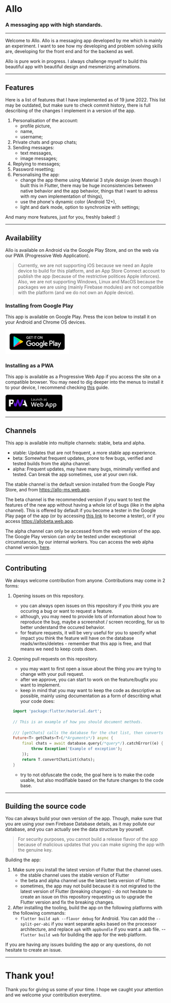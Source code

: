 # Allo
### A messaging app with high standards.
---
Welcome to Allo. 
Allo is a messaging app developed by me which is mainly an experiment. I want to see how my developing and problem solving skills are, developing for the front end and for the backend as well.

Allo is pure work in progress. I always challenge myself to build this beautiful app with beautiful design and mesmerizing animations.

---

## Features

Here is a list of features that I have implemented as of 19 june 2022. This list may be outdated, but make sure to check commit history, there is full describing of the changes I implement in a version of the app.

1. Personalisation of the account:
    - profile picture,
    - name,
    - username;
2. Private chats and group chats;
3. Sending messages:
    - text messages,
    - image messages;
4. Replying to messages;
5. Password resetting;
6. Personalising the app:
    - change the app theme using Material 3 style design (even though I built this in Flutter, there may be huge inconsistencies between native behavior and the app behavior, things that I want to adress with my own implementation of things),
    - use the phone's dynamic color (Android 12+),
    - light and dark mode, option to synchronize with settings;

And many more features, just for you, freshly baked! :)

---

## Availability

Allo is available on Android via the Google Play Store, and on the web via our PWA (Progressive Web Application).

>Currently, we are not supporting iOS because we need an Apple device to build for this platform, and an App Store Connect account to publish the app (because of the restrictive politices Apple inforces).
Also, we are not supporting Windows, Linux and MacOS because the packages we are using (mainly Firebase modules) are not compatible with the platform (and we do not own an Apple device).

### Installing from Google Play

This app is available on Google Play. Press the icon below to install it on your Android and Chrome OS devices.

<a href="https://play.google.com/store/apps/details?id=com.relays.messenger">
    <img src="assets/readme/get_it_on_google_play.png" alt="Get it on Google Play" width=200>
</a>

### Installing as a PWA

This app is available as a Progressive Web App if you access the site on a compatible browser.
You may need to dig deeper into the menus to install it to your device, I recommend checking [this](https://mobilesyrup.com/2020/05/24/how-install-progressive-web-app-pwa-android-ios-pc-mac/) guide.

<a href="https://allo-ms.web.app">
<img src="assets/readme/launch_as_pwa.svg" alt="Launch as PWA" width=180>
</a>

---

## Channels

This app is available into multiple channels: stable, beta and alpha. 

- stable: Updates that are not frequent, a more stable app experience.
- beta: Somewhat frequent updates, prone to few bugs, verified and tested builds from the alpha channel.
- alpha: Frequent updates, may have many bugs, minimally verified and tested. Can break the app sometimes, use at your own risk.

The stable channel is the default version installed from the Google Play Store, and from https://allo-ms.web.app.

The beta channel is the recommended version if you want to test the features of the new app without having a whole lot of bugs (like in the alpha channel). This is offered by default if you become a tester in the Google Play page of the app (or by accessing [this link](https://play.google.com/apps/testing/com.relays.messenger) to become a tester), or if you access https://allobeta.web.app.

The alpha channel can only be accessed from the web version of the app. The Google Play version can only be tested under exceptional circumstances, by our internal workers. You can access the web alpha channel version [here](https://allo-alpha.web.app).

---

## Contributing

We always welcome contribution from anyone.
Contributions may come in 2 forms:

1. Opening issues on this repository.
    - you can always open issues on this repository if you think you are occuring a bug or want to request a feature. 
    - although, you may need to provide lots of information about how to reproduce the bug, maybe a screenshot / screen recording, for us to better understand the occured behavior.
    - for feature requests, it will be very useful for you to specify what impact you think the feature will have on the database reads/writes/deletes - remember that this app is free, and that means we need to keep costs down.
2. Opening pull requests on this repository.
    - you may want to first open a issue about the thing you are trying to change with your pull request.
    - after we approve, you can start to work on the feature/bugfix you want to implement.
    - keep in mind that you may want to keep the code as descriptive as possible, mainly using documentation as a form of describing what your code does:

    ```dart 
    import 'package:flutter/material.dart';

    // This is an example of how you should document methods.

    /// [getChats] calls the database for the chat list, then converts that list to a format that is easier to digest and is fully compatible with intellisense.
    Future<T> getChats<T>(/*Arguments*/) async {
        final chats = await database.query(/*query*/).catchError((e) {
            throw Exception('Example of exception');
        });
        return T.convertChatList(chats);
    }
    ```
    - try to not obfuscate the code, the goal here is to make the code usable, but also modifiable based on the future changes to the code base.
---

## Building the source code

You can always build your own version of the app. Though, make sure that you are using your own Firebase Database details, as it may pollute our database, and you can actually see the data structure by yourself.

> For security purposes, you cannot build a release flavor of the app because of malicious updates that you can make signing the app with the genuine key.

Building the app:

1. Make sure you install the latest version of Flutter that the channel uses.
    - the stable channel uses the stable version of Flutter
    - the beta and alpha channel use the latest beta version of Flutter.
    - sometimes, the app may not build because it is not migrated to the latest version of Flutter (breaking changes) - do not hesitate to create an issue on this repository requesting us to upgrade the Flutter version and fix the breaking changes.
2. After installing the tooling, build the app on the following platforms with the following commands:
    - ```flutter build apk --flavor debug``` for Android. You can add the ```--split-per-abi``` if you want separate apks based on the processor architecture, and replace ```apk``` with ```appbundle``` if you want a .aab file.
    -- ```flutter build web``` for building the app for the web platform. 


If you are having any issues building the app or any questions, do not hesitate to create an issue.

---

# Thank you!

Thank you for giving us some of your time. I hope we caught your attention and we welcome your contribution everytime.


